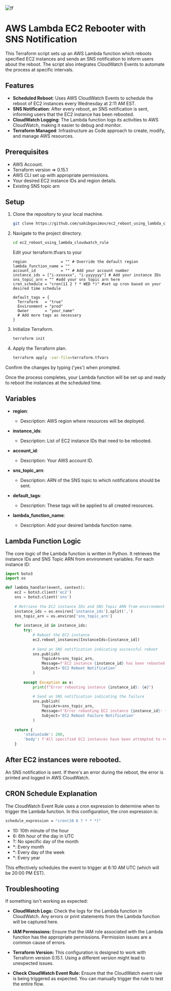 
![tf](https://github.com/sahibgasimov/tf_ec2_reboot_using_lambda_cw_rule/assets/100177153/20fad90f-4358-4b99-b861-6fa192e872ac)

# AWS Lambda EC2 Rebooter with SNS Notification

This Terraform script sets up an AWS Lambda function which reboots specified EC2 instances and sends an SNS notification to inform users about the reboot. The script also integrates CloudWatch Events to automate the process at specific intervals.

## Features

- **Scheduled Reboot**: Uses AWS CloudWatch Events to schedule the reboot of EC2 instances every Wednesday at 2:11 AM EST.
- **SNS Notification**: After every reboot, an SNS notification is sent, informing users that the EC2 instance has been rebooted.
- **CloudWatch Logging**: The Lambda function logs its activities to AWS CloudWatch, making it easier to debug and monitor.
- **Terraform Managed**: Infrastructure as Code approach to create, modify, and manage AWS resources.

## Prerequisites

- AWS Account.
- Terraform version => 0.15.1
- AWS CLI set up with appropriate permissions.
- Your desired EC2 instance IDs and region details.
- Existing SNS topic arn 

## Setup

1. Clone the repository to your local machine.
   
   ```bash
   git clone https://github.com/sahibgasimov/ec2_reboot_using_lambda_cloudwatch_rule.git
   ```
2. Navigate to the project directory.

   ```bash
   cd ec2_reboot_using_lambda_cloudwatch_rule
   ```

   Edit your terraform.tfvars to your 

   ```hcl
   region               = "" # Override the default region
   lambda_function_name = ""
   account_id           = "" # Add your account number
   instance_ids = ["i-xxxxxxx", "i-yyyyyyy"] # Add your instance IDs
   sns_topic_arn = "" #add your sns topic arn here
   cron_schedule = "cron(11 2 ? * WED *)" #set up cron based on your desired time schedule

   default_tags = {
     Terraform   = "true"
     Environment = "prod"
     Owner       = "your_name"
     # Add more tags as necessary
   }
   ```


4. Initialize Terraform.
   
   ```bash
   terraform init
   ```
5. Apply the Terraform plan.
   
   ```bash
   terraform apply -var-file=terraform.tfvars
   ```

Confirm the changes by typing ('yes') when prompted.

Once the process completes, your Lambda function will be set up and ready to reboot the instances at the scheduled time.

## Variables

- **region**: 
  - Description: AWS region where resources will be deployed.

- **instance_ids**: 
  - Description: List of EC2 instance IDs that need to be rebooted.

- **account_id**: 
  - Description: Your AWS account ID.

- **sns_topic_arn**: 
  - Description: ARN of the SNS topic to which notifications should be sent.

- **default_tags**: 
  - Description: These tags will be applied to all created resources.

- **lambda_function_name**: 
  - Description: Add your desired lambda function name.



## Lambda Function Logic

The core logic of the Lambda function is written in Python. It retrieves the instance IDs and SNS Topic ARN from environment variables. For each instance ID:

```python
import boto3
import os

def lambda_handler(event, context):
    ec2 = boto3.client('ec2')
    sns = boto3.client('sns')
    
    # Retrieve the EC2 instance IDs and SNS Topic ARN from environment variables
    instance_ids = os.environ['instance_ids'].split(',')
    sns_topic_arn = os.environ['sns_topic_arn']
    
    for instance_id in instance_ids:
        try:
            # Reboot the EC2 instance
            ec2.reboot_instances(InstanceIds=[instance_id])
            
            # Send an SNS notification indicating successful reboot
            sns.publish(
                TopicArn=sns_topic_arn,
                Message=f'EC2 instance {instance_id} has been rebooted.',
                Subject='EC2 Reboot Notification'
            )
            
        except Exception as e:
            print(f"Error rebooting instance {instance_id}: {e}")
            
            # Send an SNS notification indicating the failure
            sns.publish(
                TopicArn=sns_topic_arn,
                Message=f'Error rebooting EC2 instance {instance_id}: {str(e)}',
                Subject='EC2 Reboot Failure Notification'
            )
    
    return {
        'statusCode': 200,
        'body': f'All specified EC2 instances have been attempted to reboot and SNS notifications sent.'
    }
```

## After EC2 instances were rebooted.

An SNS notification is sent. If there's an error during the reboot, the error is printed and logged in AWS CloudWatch.

## CRON Schedule Explanation
The CloudWatch Event Rule uses a cron expression to determine when to trigger the Lambda function. In this configuration, the cron expression is:

   ```bash
   schedule_expression = "cron(10 6 ? * * *)"
   ```

- 10: 10th minute of the hour
- 6: 6th hour of the day in UTC
- ?: No specific day of the month
- *: Every month
- *: Every day of the week
- *: Every year
  
This effectively schedules the event to trigger at 6:10 AM UTC (which will be 20:00 PM EST).

## Troubleshooting

If something isn't working as expected:

- **CloudWatch Logs:** Check the logs for the Lambda function in CloudWatch. Any errors or print statements from the Lambda function will be captured here.

- **IAM Permissions:** Ensure that the IAM role associated with the Lambda function has the appropriate permissions. Permission issues are a common cause of errors.

- **Terraform Version:** This configuration is designed to work with Terraform version 0.15.1. Using a different version might lead to unexpected issues.

- **Check CloudWatch Event Rule:** Ensure that the CloudWatch event rule is being triggered as expected. You can manually trigger the rule to test the entire flow.



